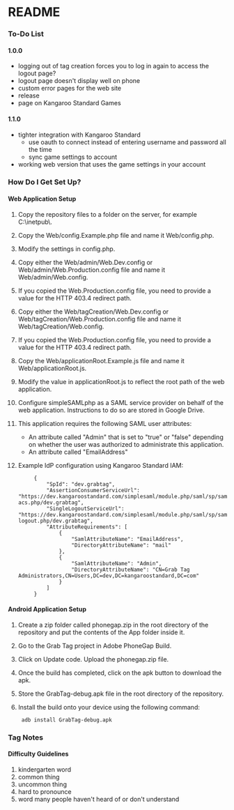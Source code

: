 # README #

### To-Do List ###

#### 1.0.0 ####
* logging out of tag creation forces you to log in again to access the logout page?
* logout page doesn't display well on phone
* custom error pages for the web site
* release
* page on Kangaroo Standard Games

#### 1.1.0 ####
* tighter integration with Kangaroo Standard
    * use oauth to connect instead of entering username and password all the time
    * sync game settings to account
* working web version that uses the game settings in your account

### How Do I Get Set Up? ###

#### Web Application Setup ####

1. Copy the repository files to a folder on the server, for example C:\\inetpub\\<application name>.
2. Copy the Web/config.Example.php file and name it Web/config.php.
3. Modify the settings in config.php.
5. Copy either the Web/admin/Web.Dev.config or Web/admin/Web.Production.config file and name it Web/admin/Web.config.
6. If you copied the Web.Production.config file, you need to provide a value for the HTTP 403.4 redirect path.
5. Copy either the Web/tagCreation/Web.Dev.config or Web/tagCreation/Web.Production.config file and name it Web/tagCreation/Web.config.
6. If you copied the Web.Production.config file, you need to provide a value for the HTTP 403.4 redirect path.
7. Copy the Web/applicationRoot.Example.js file and name it Web/applicationRoot.js.
8. Modify the value in applicationRoot.js to reflect the root path of the web application.
9. Configure simpleSAMLphp as a SAML service provider on behalf of the web application. Instructions to do so are stored in Google Drive.
7. This application requires the following SAML user attributes:
    * An attribute called "Admin" that is set to "true" or "false" depending on whether the user was authorized to administrate this application.
    * An attribute called "EmailAddress"
8. Example IdP configuration using Kangaroo Standard IAM:

            {
                "SpId": "dev.grabtag",
                "AssertionConsumerServiceUrl": "https://dev.kangaroostandard.com/simplesaml/module.php/saml/sp/saml2-acs.php/dev.grabtag",
                "SingleLogoutServiceUrl": "https://dev.kangaroostandard.com/simplesaml/module.php/saml/sp/saml2-logout.php/dev.grabtag",
                "AttributeRequirements": [
                    {
                        "SamlAttributeName": "EmailAddress",
                        "DirectoryAttributeName": "mail"
                    },
                    {
                        "SamlAttributeName": "Admin",
                        "DirectoryAttributeName": "CN=Grab Tag Administrators,CN=Users,DC=dev,DC=kangaroostandard,DC=com"
                    }
                ]
            }

#### Android Application Setup ####

1. Create a zip folder called phonegap.zip in the root directory of the repository and put the contents of the App folder inside it.
2. Go to the Grab Tag project in Adobe PhoneGap Build.
3. Click on Update code. Upload the phonegap.zip file.
4. Once the build has completed, click on the apk button to download the apk.
5. Store the GrabTag-debug.apk file in the root directory of the repository.
6. Install the build onto your device using the following command:

        adb install GrabTag-debug.apk


### Tag Notes ###

#### Difficulty Guidelines ####

1. kindergarten word
2. common thing
3. uncommon thing
4. hard to pronounce
5. word many people haven't heard of or don't understand